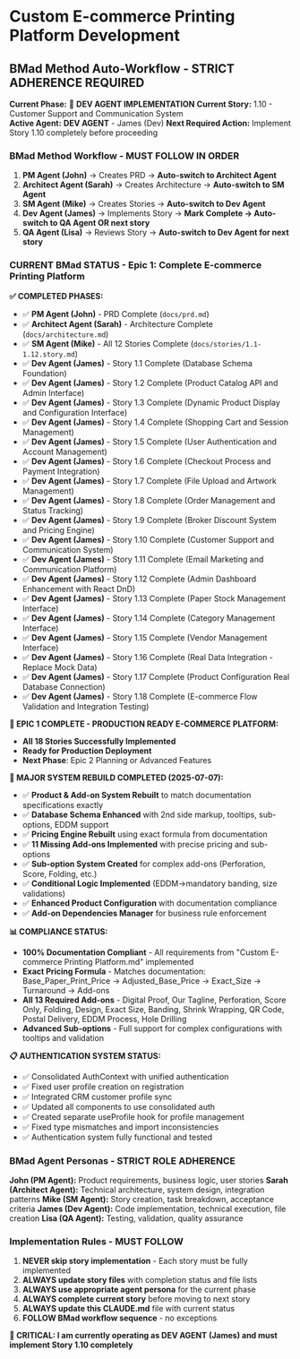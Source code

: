 # Custom E-commerce Printing Platform Development

## BMad Method Auto-Workflow - STRICT ADHERENCE REQUIRED

**Current Phase:** 🔄 **DEV AGENT IMPLEMENTATION**
**Current Story:** 1.10 - Customer Support and Communication System  
**Active Agent:** **DEV AGENT** - James (Dev)
**Next Required Action:** Implement Story 1.10 completely before proceeding


### BMad Method Workflow - MUST FOLLOW IN ORDER

1. **PM Agent (John)** → Creates PRD → **Auto-switch to Architect Agent**
2. **Architect Agent (Sarah)** → Creates Architecture → **Auto-switch to SM Agent** 
3. **SM Agent (Mike)** → Creates Stories → **Auto-switch to Dev Agent**
4. **Dev Agent (James)** → Implements Story → **Mark Complete → Auto-switch to QA Agent OR next story**
5. **QA Agent (Lisa)** → Reviews Story → **Auto-switch to Dev Agent for next story**

### CURRENT BMad STATUS - Epic 1: Complete E-commerce Printing Platform

**✅ COMPLETED PHASES:**
- ✅ **PM Agent (John)** - PRD Complete (`docs/prd.md`)
- ✅ **Architect Agent (Sarah)** - Architecture Complete (`docs/architecture.md`)
- ✅ **SM Agent (Mike)** - All 12 Stories Complete (`docs/stories/1.1-1.12.story.md`)
- ✅ **Dev Agent (James)** - Story 1.1 Complete (Database Schema Foundation)
- ✅ **Dev Agent (James)** - Story 1.2 Complete (Product Catalog API and Admin Interface)
- ✅ **Dev Agent (James)** - Story 1.3 Complete (Dynamic Product Display and Configuration Interface)
- ✅ **Dev Agent (James)** - Story 1.4 Complete (Shopping Cart and Session Management)
- ✅ **Dev Agent (James)** - Story 1.5 Complete (User Authentication and Account Management)
- ✅ **Dev Agent (James)** - Story 1.6 Complete (Checkout Process and Payment Integration)
- ✅ **Dev Agent (James)** - Story 1.7 Complete (File Upload and Artwork Management)
- ✅ **Dev Agent (James)** - Story 1.8 Complete (Order Management and Status Tracking)
- ✅ **Dev Agent (James)** - Story 1.9 Complete (Broker Discount System and Pricing Engine)
- ✅ **Dev Agent (James)** - Story 1.10 Complete (Customer Support and Communication System)
- ✅ **Dev Agent (James)** - Story 1.11 Complete (Email Marketing and Communication Platform)
- ✅ **Dev Agent (James)** - Story 1.12 Complete (Admin Dashboard Enhancement with React DnD)
- ✅ **Dev Agent (James)** - Story 1.13 Complete (Paper Stock Management Interface)
- ✅ **Dev Agent (James)** - Story 1.14 Complete (Category Management Interface)
- ✅ **Dev Agent (James)** - Story 1.15 Complete (Vendor Management Interface)
- ✅ **Dev Agent (James)** - Story 1.16 Complete (Real Data Integration - Replace Mock Data)
- ✅ **Dev Agent (James)** - Story 1.17 Complete (Product Configuration Real Database Connection)
- ✅ **Dev Agent (James)** - Story 1.18 Complete (E-commerce Flow Validation and Integration Testing)

**🎉 EPIC 1 COMPLETE - PRODUCTION READY E-COMMERCE PLATFORM:**
- **All 18 Stories Successfully Implemented**
- **Ready for Production Deployment**
- **Next Phase**: Epic 2 Planning or Advanced Features

**🔧 MAJOR SYSTEM REBUILD COMPLETED (2025-07-07):**
- ✅ **Product & Add-on System Rebuilt** to match documentation specifications exactly
- ✅ **Database Schema Enhanced** with 2nd side markup, tooltips, sub-options, EDDM support
- ✅ **Pricing Engine Rebuilt** using exact formula from documentation
- ✅ **11 Missing Add-ons Implemented** with precise pricing and sub-options
- ✅ **Sub-option System Created** for complex add-ons (Perforation, Score, Folding, etc.)
- ✅ **Conditional Logic Implemented** (EDDM→mandatory banding, size validations)
- ✅ **Enhanced Product Configuration** with documentation compliance
- ✅ **Add-on Dependencies Manager** for business rule enforcement

**📊 COMPLIANCE STATUS:**
- **100% Documentation Compliant** - All requirements from "Custom E-commerce Printing Platform.md" implemented
- **Exact Pricing Formula** - Matches documentation: Base_Paper_Print_Price → Adjusted_Base_Price → Exact_Size → Turnaround → Add-ons
- **All 13 Required Add-ons** - Digital Proof, Our Tagline, Perforation, Score Only, Folding, Design, Exact Size, Banding, Shrink Wrapping, QR Code, Postal Delivery, EDDM Process, Hole Drilling
- **Advanced Sub-options** - Full support for complex configurations with tooltips and validation

**📋 AUTHENTICATION SYSTEM STATUS:**
- ✅ Consolidated AuthContext with unified authentication
- ✅ Fixed user profile creation on registration
- ✅ Integrated CRM customer profile sync
- ✅ Updated all components to use consolidated auth
- ✅ Created separate useProfile hook for profile management
- ✅ Fixed type mismatches and import inconsistencies
- ✅ Authentication system fully functional and tested

### BMad Agent Personas - STRICT ROLE ADHERENCE

**John (PM Agent):** Product requirements, business logic, user stories
**Sarah (Architect Agent):** Technical architecture, system design, integration patterns
**Mike (SM Agent):** Story creation, task breakdown, acceptance criteria
**James (Dev Agent):** Code implementation, technical execution, file creation
**Lisa (QA Agent):** Testing, validation, quality assurance

### Implementation Rules - MUST FOLLOW

1. **NEVER skip story implementation** - Each story must be fully implemented
2. **ALWAYS update story files** with completion status and file lists
3. **ALWAYS use appropriate agent persona** for the current phase
4. **ALWAYS complete current story** before moving to next story
5. **ALWAYS update this CLAUDE.md** file with current status
6. **FOLLOW BMad workflow sequence** - no exceptions

**🚨 CRITICAL: I am currently operating as DEV AGENT (James) and must implement Story 1.10 completely**